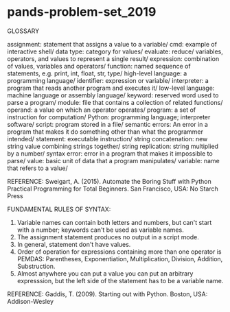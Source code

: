 # pands-problem-set_2019
GLOSSARY

assignment: statement that assigns a value to a variable/
cmd: example of interactive shell/
data type: category for values/
evaluate: reduce/ variables, operators, and values to represent a single result/
expression: combination of values, variables and operators/
function: named sequence of statements, e.g. print, int, float, str, type/
high-level language: a programming language/
identifier: expression or variable/
interpreter: a program that reads another program and executes it/
low-level language: machine language or assembly language/
keyword: reserved word used to parse a program/
module: file that contains a collection of related functions/
operand: a value on which an operator operates/
program: a set of instruction for computation/
Python: programming language; interpreter software/
script: program stored in a file/
semantic errors: An error in a program that makes it do something other than what the programmer intended/
statement: executable instruction/
string concatenation: new string value combining strings together/
string replication: string multiplied by a number/
syntax error: error in a program that makes it impossible to parse/
value: basic unit of data that a program manipulates/
variable: name that refers to a value/

REFERENCE: Sweigart, A. (2015). Automate the Boring Stuff with Python Practical Programming for Total Beginners. San Francisco, USA: No Starch Press

FUNDAMENTAL RULES OF SYNTAX:
1. Variable names can contain both letters and numbers, but can't start with a number; keywords can't be used as variable names.
2. The assignment statement produces no output in a script mode.
3. In general, statement don't have values.
4. Order of operation for expressions containing more than one operator is PEMDAS: Parentheses, Exponentiation, Multiplication, Division, Addition, Substruction.
5. Almost anywhere you can put a value you can put an arbitrary expresssion, but the left side of the statement has to be a variable name.

REFERENCE: Gaddis, T. (2009). Starting out with Python. Boston, USA: Addison-Wesley
